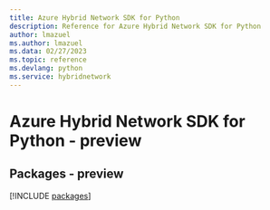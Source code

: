 ```yaml
---
title: Azure Hybrid Network SDK for Python
description: Reference for Azure Hybrid Network SDK for Python
author: lmazuel
ms.author: lmazuel
ms.data: 02/27/2023
ms.topic: reference
ms.devlang: python
ms.service: hybridnetwork
---
```

# Azure Hybrid Network SDK for Python - preview
## Packages - preview
[!INCLUDE [packages](hybrid-network-index.md)]